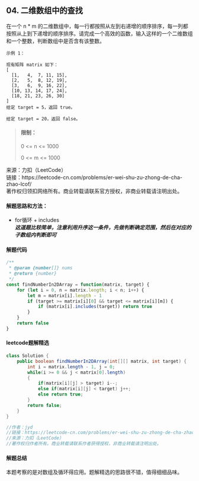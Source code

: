 ## 04. 二维数组中的查找

<p>
在一个 n * m 的二维数组中，每一行都按照从左到右递增的顺序排序，每一列都按照从上到下递增的顺序排序。请完成一个高效的函数，输入这样的一个二维数组和一个整数，判断数组中是否含有该整数。
</p>

```
示例 1：

现有矩阵 matrix 如下：
[
  [1,   4,  7, 11, 15],
  [2,   5,  8, 12, 19],
  [3,   6,  9, 16, 22],
  [10, 13, 14, 17, 24],
  [18, 21, 23, 26, 30]
]
给定 target = 5，返回 true。

给定 target = 20，返回 false。
```

> #### 限制： <br>
> 0 <= n <= 1000
> 
> 0 <= m <= 1000

<p style="font-size: 14px">
来源：力扣（LeetCode） <br>
链接：https://leetcode-cn.com/problems/er-wei-shu-zu-zhong-de-cha-zhao-lcof/ <br>
著作权归领扣网络所有。商业转载请联系官方授权，非商业转载请注明出处。
</p>

#### 解题思路和方法：
- for循环 + includes  
  **_这道题比较简单，注意利用升序这一条件，先做判断确定范围，然后在对应的子数组内判断即可_**

#### 解题代码
```js
/**
 * @param {number[]} nums
 * @return {number}
 */
const findNumberIn2DArray = function(matrix, target) {
    for (let i = 0, n = matrix.length; i < n; i++) {
        let m = matrix[i].length - 1
        if (target >= matrix[i][0] && target <= matrix[i][m]) {
            if (matrix[i].includes(target)) return true
        }
    }
    return false
}
```

#### leetcode题解精选
```java
class Solution {
    public boolean findNumberIn2DArray(int[][] matrix, int target) {
        int i = matrix.length - 1, j = 0;
        while(i >= 0 && j < matrix[0].length)
        {
            if(matrix[i][j] > target) i--;
            else if(matrix[i][j] < target) j++;
            else return true;
        }
        return false;
    }
}

//作者：jyd
//链接：https://leetcode-cn.com/problems/er-wei-shu-zu-zhong-de-cha-zhao-lcof/solution/mian-shi-ti-04-er-wei-shu-zu-zhong-de-cha-zhao-zuo/
//来源：力扣（LeetCode）
//著作权归作者所有。商业转载请联系作者获得授权，非商业转载请注明出处。
```

#### 解题总结
本题考察的是对数组及循环得应用。题解精选的思路很不错，值得细细品味。
